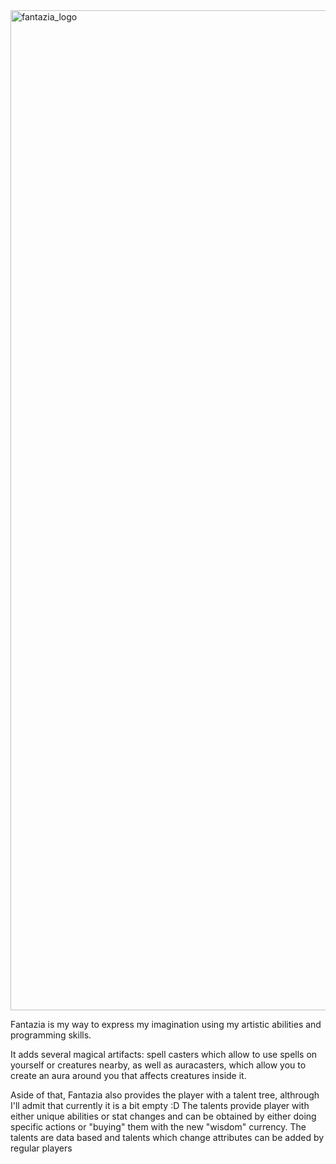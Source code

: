 <img width="1600" alt="fantazia_logo" src="https://github.com/user-attachments/assets/a74c1b4b-76ad-4453-bd1b-0773729e1d07" />

Fantazia is my way to express my imagination using my artistic abilities and programming skills.

It adds several magical artifacts: spell casters which allow to use spells on yourself or creatures nearby, as well as auracasters, which allow you to create an aura around you that affects creatures inside it.

Aside of that, Fantazia also provides the player with a talent tree, althrough I'll admit that currently it is a bit empty :D
The talents provide player with either unique abilities or stat changes and can be obtained by either doing specific actions or "buying" them with the new "wisdom" currency. The talents are data based and talents which change attributes can be added by regular players

